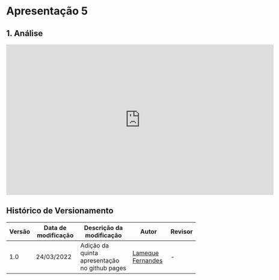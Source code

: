 # Apresentação 5

## 1. Análise

<center>

<iframe width="711" height="400" src="https://www.youtube.com/watch?v=tGtZPlZq6Z8" title="YouTube video player" frameborder="0" allow="accelerometer; autoplay; clipboard-write; encrypted-media; gyroscope; picture-in-picture" allowfullscreen></iframe>

</center>


## Histórico de Versionamento 

|Versão|Data de modificação|Descrição da modificação|Autor|Revisor|
|-|-|-|-|-|
|1.0|24/03/2022|Adição da quinta apresentação no github pages|[Lameque Fernandes](https://github.com/lamequefernandes)| - |
